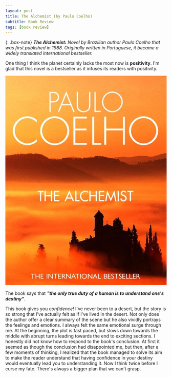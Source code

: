 ```yaml
---
layout: post
title: The Alchemist (by Paulo Coelho)
subtitle: Book Review 
tags: [book review]
---
```


{: .box-note}
***The Alchemist:*** *Novel by Brazilian author Paulo Coelho that was first published in 1988. Originally written in Portuguese, it became a widely translated international bestseller.*

One thing I think the planet certainly lacks the most now is **positivity**. I'm glad that this novel is a bestseller as it infuses its readers with positivity. 

<img src="/books/images/the_alchemist.png" alt="The Alchemist"/>

The book says that ***"the only true duty of a human is to understand one's destiny"***. 

This book gives you *confidence*! I've never been to a desert, but the story is so strong that I've actually felt as if I've lived in the desert. Not only does the author offer a clear summary of the scene but he also vividly portrays the feelings and emotions. I always felt the same emotional surge through me. At the beginning, the plot is fast paced, but slows down towards the middle with abrupt turns leading towards the end to exciting sections. I honestly did not know how to respond to the book's conclusion. At first it seemed as though the conclusion had disappointed me, but then, after a few moments of thinking, I realized that the book managed to solve its aim to make the reader understand that having confidence in your destiny would eventually lead you to understanding it. Now I think twice before I curse my fate. There's always a bigger plan that we can't grasp.
